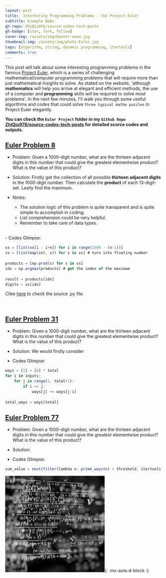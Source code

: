 ```yaml
---
layout: post
title:  Interesting Programming Problems - the Project Euler
subtitle: Example Q&As
gh-repo: ZhiQiu976/source-codes-tech-posts
gh-badge: [star, fork, follow]
cover-img: /assets/img/banner-wood.jpg
thumbnail-img: /assets/img/photo-Euler.jpg
tags: [algorithm, string, dynamic programming, itertools]
comments: true
---
```


This post will talk about some interesting programming problems in the famous [Project Euler](https://projecteuler.net), which is a series of challenging mathematical/computer programming problems that will require more than just mathematical insights to solve. As stated on the website, 'although **mathematics** will help you arrive at elegant and efficient methods, the use of a computer and **programming** skills will be required to solve most problems'. In the next few minutes, I'll walk you through some useful algorithms and codes that could solve `three typical mathe puzzles` in Project Euler elegantly.

**You can check the `Euler Project` folder in my `Github Repo` [ZhiQiu976/source-codes-tech-posts](https://github.com/ZhiQiu976/source-codes-tech-posts) for detailed scorce codes and outputs.**

## [Euler Problem 8](https://projecteuler.net/problem=8)

- Problem: Given a 1000-digit number, what are the thirteen adjacent digits in this number that could give the greatest elementwise product? What is the value of this product?

- Solution: Firstly get the collection of all possible **thirteen adjacent digits** in the 1000-digit number. Then calculate the **product** of each 13-digit-set. Lastly find the maximum.

- Notes: 
    - The solution logic of this problem is quite transparent and is quite simple to accomplish in coding. 
    - List comprehension could be very helpful.
    - Remember to take care of data types.
<br />
- Codes Glimpse:

```javascript
ss = [list(xs[i : i+n]) for i in range(1000 - (n-1))]
ss = [list(map(int, s)) for s in ss] # turn into floating number

products = [np.prod(s) for s in ss]
idx = np.argmax(products) # get the index of the maximum

result = products[idx]
digits = ss[idx]
```

Clike [here](https://github.com/ZhiQiu976/source-codes-tech-posts/blob/master/Euler%20Project/Euler-problem-8.py) to check the source .py file.

<br />


## [Euler Problem 31](https://projecteuler.net/problem=31)

- Problem: Given a 1000-digit number, what are the thirteen adjacent digits in this number that could give the greatest elementwise product? What is the value of this product?

- Solution: We would firstly consider

- Codes Glimpse:

```javascript
ways = [1] + [0] * total
for i in inputs:
    for j in range(1, total+1):
        if i <= j:
            ways[j] += ways[j-i]
            
total_ways = ways[total]
```




## [Euler Problem 77](https://projecteuler.net/problem=77)

- Problem: Given a 1000-digit number, what are the thirteen adjacent digits in this number that could give the greatest elementwise product? What is the value of this product?

- Solution:

- Codes Glimpse:

```javascript
sum_value = next(filter(lambda n: prime_ways(n) > threshold, itertools.count(2)))
```



![Crepe](/assets/img/math.jpg){: .mx-auto.d-block :}








